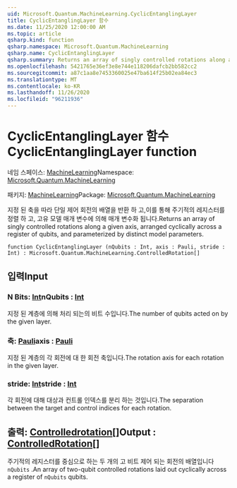```yaml
---
uid: Microsoft.Quantum.MachineLearning.CyclicEntanglingLayer
title: CyclicEntanglingLayer 함수
ms.date: 11/25/2020 12:00:00 AM
ms.topic: article
qsharp.kind: function
qsharp.namespace: Microsoft.Quantum.MachineLearning
qsharp.name: CyclicEntanglingLayer
qsharp.summary: Returns an array of singly controlled rotations along a given axis, arranged cyclically across a register of qubits, and parameterized by distinct model parameters.
ms.openlocfilehash: 5421765e36ef3e8e744e118206dafcb2bb582cc2
ms.sourcegitcommit: a87c1aa8e7453360025e47ba614f25b02ea84ec3
ms.translationtype: MT
ms.contentlocale: ko-KR
ms.lasthandoff: 11/26/2020
ms.locfileid: "96211936"
---
```

# <a name="cyclicentanglinglayer-function"></a><span data-ttu-id="e9f46-102">CyclicEntanglingLayer 함수</span><span class="sxs-lookup"><span data-stu-id="e9f46-102">CyclicEntanglingLayer function</span></span>

<span data-ttu-id="e9f46-103">네임 스페이스: [MachineLearning](xref:Microsoft.Quantum.MachineLearning)</span><span class="sxs-lookup"><span data-stu-id="e9f46-103">Namespace: [Microsoft.Quantum.MachineLearning](xref:Microsoft.Quantum.MachineLearning)</span></span>

<span data-ttu-id="e9f46-104">패키지: [MachineLearning](https://nuget.org/packages/Microsoft.Quantum.MachineLearning)</span><span class="sxs-lookup"><span data-stu-id="e9f46-104">Package: [Microsoft.Quantum.MachineLearning](https://nuget.org/packages/Microsoft.Quantum.MachineLearning)</span></span>


<span data-ttu-id="e9f46-105">지정 된 축을 따라 단일 제어 회전의 배열을 반환 하 고,이를 통해 주기적의 레지스터를 정렬 하 고, 고유 모델 매개 변수에 의해 매개 변수화 됩니다.</span><span class="sxs-lookup"><span data-stu-id="e9f46-105">Returns an array of singly controlled rotations along a given axis, arranged cyclically across a register of qubits, and parameterized by distinct model parameters.</span></span>

```qsharp
function CyclicEntanglingLayer (nQubits : Int, axis : Pauli, stride : Int) : Microsoft.Quantum.MachineLearning.ControlledRotation[]
```


## <a name="input"></a><span data-ttu-id="e9f46-106">입력</span><span class="sxs-lookup"><span data-stu-id="e9f46-106">Input</span></span>

### <a name="nqubits--int"></a><span data-ttu-id="e9f46-107">N Bits: [Int](xref:microsoft.quantum.lang-ref.int)</span><span class="sxs-lookup"><span data-stu-id="e9f46-107">nQubits : [Int](xref:microsoft.quantum.lang-ref.int)</span></span>

<span data-ttu-id="e9f46-108">지정 된 계층에 의해 처리 되는의 비트 수입니다.</span><span class="sxs-lookup"><span data-stu-id="e9f46-108">The number of qubits acted on by the given layer.</span></span>


### <a name="axis--pauli"></a><span data-ttu-id="e9f46-109">축: [Pauli](xref:microsoft.quantum.lang-ref.pauli)</span><span class="sxs-lookup"><span data-stu-id="e9f46-109">axis : [Pauli](xref:microsoft.quantum.lang-ref.pauli)</span></span>

<span data-ttu-id="e9f46-110">지정 된 계층의 각 회전에 대 한 회전 축입니다.</span><span class="sxs-lookup"><span data-stu-id="e9f46-110">The rotation axis for each rotation in the given layer.</span></span>


### <a name="stride--int"></a><span data-ttu-id="e9f46-111">stride: [Int](xref:microsoft.quantum.lang-ref.int)</span><span class="sxs-lookup"><span data-stu-id="e9f46-111">stride : [Int](xref:microsoft.quantum.lang-ref.int)</span></span>

<span data-ttu-id="e9f46-112">각 회전에 대해 대상과 컨트롤 인덱스를 분리 하는 것입니다.</span><span class="sxs-lookup"><span data-stu-id="e9f46-112">The separation between the target and control indices for each rotation.</span></span>



## <a name="output--controlledrotation"></a><span data-ttu-id="e9f46-113">출력: [Controlledrotation](xref:Microsoft.Quantum.MachineLearning.ControlledRotation)[]</span><span class="sxs-lookup"><span data-stu-id="e9f46-113">Output : [ControlledRotation](xref:Microsoft.Quantum.MachineLearning.ControlledRotation)[]</span></span>

<span data-ttu-id="e9f46-114">주기적의 레지스터를 중심으로 하는 두 개의 고 비트 제어 되는 회전의 배열입니다 `nQubits` .</span><span class="sxs-lookup"><span data-stu-id="e9f46-114">An array of two-qubit controlled rotations laid out cyclically across a register of `nQubits` qubits.</span></span>